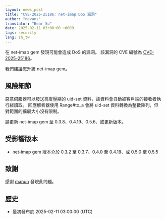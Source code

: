 ```yaml
---
layout: news_post
title: "CVE-2025-25186: net-imap DoS 漏洞"
author: "nevans"
translator: "Bear Su"
date: 2025-02-11 03:00:00 +0000
tags: security
lang: zh_tw
---
```


在 net-imap gem 發現可能會造成 DoS 的漏洞。
該漏洞的 CVE 編號為 [CVE-2025-25186](https://www.cve.org/CVERecord?id=CVE-2025-25186)。

我們建議您升級 net-imap gem。

## 風險細節

惡意伺服器可以發送高度壓縮的 uid-set 資料，該資料會自動被客戶端的接收者執行緒讀取。
回應解析器使用 Range#to_a 會將 uid-set 資料轉換為整數陣列，但對範圍的擴展大小沒有限制。

請更新 net-imap gem 至 0.3.8、0.4.19、0.5.6、或更新版本。

## 受影響版本

* net-imap gem 版本介於 0.3.2 至 0.3.7、0.4.0 至 0.4.18、或 0.5.0 至 0.5.5

## 致謝

感謝 [manun](https://hackerone.com/manun) 發現此問題。

## 歷史

* 最初發布於 2025-02-11 03:00:00 (UTC)
